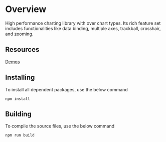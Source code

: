 # Overview

High performance charting library with over chart types. Its rich feature set includes functionalities like data binding, multiple axes, trackball, crosshair, and zooming.

## Resources

[Demos](http://ej2.syncfusion.com/angular/demos/#/chart/line)

## Installing

To install all dependent packages, use the below command

```
npm install
```

## Building

To compile the source files, use the below command

```
npm run build
```
